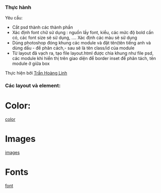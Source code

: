 ### Thực hành
Yêu cầu:
- Cắt psd thành các thành phần
- Xác định font chữ sử dụng : nguồn lấy font, kiểu, các mức độ bold cần có, các font size sẽ sử dụng, .... Xác định các màu sẽ sử dụng
- Dùng photoshop đóng khung các module và đặt tên(tên tiếng anh và dùng dấu - để phân cách,- sau sẽ là tên class/id của module
- Từ layout đã vạch ra, tạo file layout.html được chia khung như file psd, các module khi hiển thị trên giao diện để border inset để phân tách, tên module ở giữa box

Thực hiện bởi [Trần Hoàng Linh](https://github.com/LinhHoang1110)

### Các layout và element:
# Color:
[color](https://linhhoang1110.github.io/active-box/views/colors.html)
# Images
[images](https://linhhoang1110.github.io/active-box/views/fonts.html)
# Fonts
[font](https://linhhoang1110.github.io/active-box/views/images.html)

